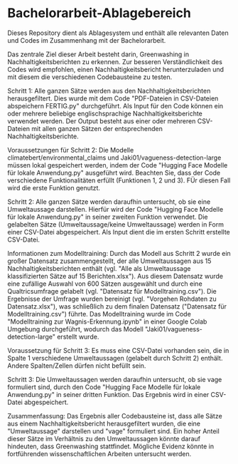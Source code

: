 # Bachelorarbeit-Ablagebereich

Dieses Repository dient als Ablagesystem und enthält alle relevanten Daten und Codes im Zusammenhang mit der Bachelorarbeit.

Das zentrale Ziel dieser Arbeit besteht darin, Greenwashing in Nachhaltigkeitsberichten zu erkennen. Zur besseren Verständlichkeit des Codes wird empfohlen, einen Nachhaltigkeitsbericht herunterzuladen und mit diesem die verschiedenen Codebausteine zu testen.

Schritt 1: Alle ganzen Sätze werden aus den Nachhaltigkeitsberichten herausgefiltert. Dies wurde mit dem Code "PDF-Dateien in CSV-Dateien abspeichern FERTIG.py" durchgeführt. Als Input für den Code können ein oder mehrere beliebige englischsprachige Nachhaltigkeitsberichte verwendet werden. Der Output besteht aus einer oder mehreren CSV-Dateien mit allen ganzen Sätzen der entsprechenden Nachhaltigkeitsberichte.

Voraussetzungen für Schritt 2: Die Modelle climatebert/environmental_claims und Jaki01/vagueness-detection-large müssen lokal gespeichert werden, indem der Code "Hugging Face Modelle für lokale Anwendung.py" ausgeführt wird. Beachten Sie, dass der Code verschiedene Funktionalitäten erfüllt (Funktionen 1, 2 und 3). FÜr diesen Fall wird die erste Funktion genutzt.

Schritt 2: Alle ganzen Sätze werden daraufhin untersucht, ob sie eine Umweltaussage darstellen. Hierfür wird der Code "Hugging Face Modelle für lokale Anwendung.py" in seiner zweiten Funktion verwendet. Die gelabelten Sätze (Umweltaussage/keine Umweltaussage) werden in Form einer CSV-Datei abgespeichert. Als Input dient die im ersten Schritt erstellte CSV-Datei.

Informationen zum Modelltraining: Durch das Modell aus Schritt 2 wurde ein großer Datensatz zusammengestellt, der alle Umweltaussagen aus 15 Nachhaltigkeitsberichten enthält (vgl. "Alle als Umweltaussage klassifizierten Sätze auf 15 Berichten.xlsx"). Aus diesem Datensatz wurde eine zufällige Auswahl von 600 Sätzen ausgewählt und durch eine Qualtricsumfrage gelabelt (vgl. "Datensatz für Modelltraining.csv"). Die Ergebnisse der Umfrage wurden bereinigt (vgl. "Vorgehen Rohdaten zu Datensatz.xlsx"), was schließlich zu dem finalen Datensatz ("Datensatz für Modelltraining.csv") führte. Das Modelltraining wurde im Code "Modelltraining zur Wagnis-Erkennung.ipynb" in einer Google Colab Umgebung durchgeführt, wodurch das Modell "Jaki01/vagueness-detection-large" erstellt wurde.

Voraussetzung für Schritt 3: Es muss eine CSV-Datei vorhanden sein, die in Spalte 1 verschiedene Umweltaussagen (gelabelt durch Schritt 2) enthält. Andere Spalten/Zellen dürfen nicht befüllt sein.

Schritt 3: Die Umweltaussagen werden daraufhin untersucht, ob sie vage formuliert sind, durch den Code "Hugging Face Modelle für lokale Anwendung.py" in seiner dritten Funktion. Das Ergebnis wird in einer CSV-Datei abgespeichert.

Zusammenfassung: Das Ergebnis aller Codebausteine ist, dass alle Sätze aus einem Nachhaltigkeitsbericht herausgefiltert wurden, die eine "Umweltaussage" darstellen und "vage" formuliert sind. Ein hoher Anteil dieser Sätze im Verhältnis zu den Umweltaussagen könnte darauf hindeuten, dass Greenwashing stattfindet. Mögliche Evidenz könnte in fortführenden wissenschaftlichen Arbeiten untersucht werden. 
